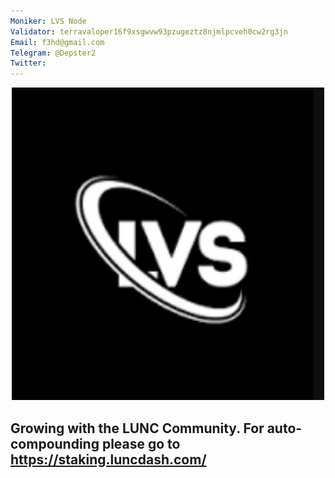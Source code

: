 ```yaml
---
Moniker: LVS Node
Validator: terravaloper16f9xsgwvw93pzugeztz8njmlpcveh0cw2rg3jn
Email: f3hd@gmail.com
Telegram: @Depster2
Twitter: 
---
```


<p align="center">
  <img src="logo.png" width="500" height="500">
</p>

## Growing with the LUNC Community. For auto-compounding please go to https://staking.luncdash.com/
